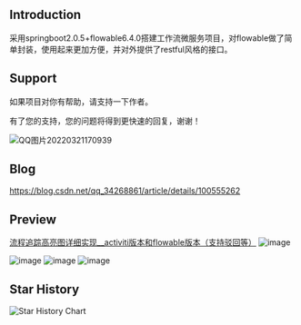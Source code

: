 ## Introduction
采用springboot2.0.5+flowable6.4.0搭建工作流微服务项目，对flowable做了简单封装，使用起来更加方便，并对外提供了restful风格的接口。


## Support
如果项目对你有帮助，请支持一下作者。

有了您的支持，您的问题将得到更快速的回复，谢谢！

![QQ图片20220321170939](https://user-images.githubusercontent.com/51793431/159232964-7f70ebcc-a632-4823-9fbb-3f86efc58b51.jpg)


## Blog
https://blog.csdn.net/qq_34268861/article/details/100555262

## Preview
[流程追踪高亮图详细实现__activiti版本和flowable版本（支持驳回等）](https://blog.csdn.net/qq_34268861/article/details/100555262)
![image](https://user-images.githubusercontent.com/51793431/115829712-e1059100-a441-11eb-9f3a-f1c235f84bb5.png)

![image](https://user-images.githubusercontent.com/51793431/115829904-22963c00-a442-11eb-8fb8-6e1fb5aaab22.png)
![image](https://user-images.githubusercontent.com/51793431/115829921-288c1d00-a442-11eb-8c85-71950c1e4f8a.png)
![image](https://user-images.githubusercontent.com/51793431/115829941-2cb83a80-a442-11eb-8391-317c45bdd6a2.png)


## Star History

![Star History Chart](https://api.star-history.com/svg?repos=wellzhi/springboot-flowable&type=Date)
